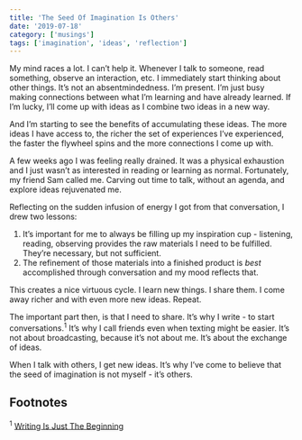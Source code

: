 ```yaml
---
title: 'The Seed Of Imagination Is Others'
date: '2019-07-18'
category: ['musings']
tags: ['imagination', 'ideas', 'reflection']
---
```

My mind races a lot. I can’t help it. Whenever I talk to someone, read something, observe an interaction, etc. I immediately start thinking about other things. It’s not an absentmindedness. I’m present. I’m just busy making connections between what I’m learning and have already learned. If I’m lucky, I’ll come up with ideas as I combine two ideas in a new way.

And I’m starting to see the benefits of accumulating these ideas. The more ideas I have access to, the richer the set of experiences I’ve experienced, the faster the flywheel spins and the more connections I come up with.

A few weeks ago I was feeling really drained. It was a physical exhaustion and I just wasn’t as interested in reading or learning as normal. Fortunately, my friend Sam called me. Carving out time to talk, without an agenda, and explore ideas rejuvenated me.

Reflecting on the sudden infusion of energy I got from that conversation, I drew two lessons:
1. It’s important for me to always be filling up my inspiration cup - listening, reading, observing provides the raw materials I need to be fulfilled. They’re necessary, but not sufficient.
2. The refinement of those materials into a finished product is _best_ accomplished through conversation and my mood reflects that.

This creates a nice virtuous cycle. I learn new things. I share them. I come away richer and with even more new ideas. Repeat.

The important part then, is that I need to share. It’s why I write - to start conversations.<sup>1</sup> It’s why I call friends even when texting might be easier. It’s not about broadcasting, because it’s not about me. It’s about the exchange of ideas.

When I talk with others, I get new ideas. It’s why I’ve come to believe that the seed of imagination is not myself - it’s others.

## Footnotes
<sup>1</sup> [Writing Is Just The Beginning](https://www.stephencharlesweiss.com/2019-04-17/writing-is-the-beginning/)

